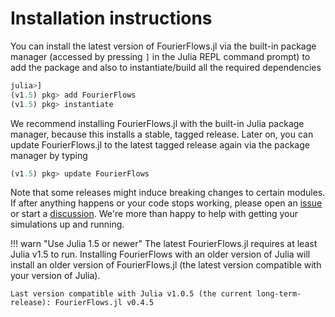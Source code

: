 # Installation instructions

You can install the latest version of FourierFlows.jl via the built-in package manager 
(accessed by pressing `]` in the Julia REPL command prompt) to add the package and also to 
instantiate/build all the required dependencies

```julia
julia>]
(v1.5) pkg> add FourierFlows
(v1.5) pkg> instantiate
```

We recommend installing FourierFlows.jl with the built-in Julia package manager, because 
this installs a stable, tagged release. Later on, you can update FourierFlows.jl to the 
latest tagged release again via the package manager by typing

```julia
(v1.5) pkg> update FourierFlows
```

Note that some releases might induce breaking changes to certain modules. If after anything 
happens or your code stops working, please open an [issue](https://github.com/FourierFlows/FourierFlows.jl/issues) 
or start a [discussion](https://github.com/FourierFlows/FourierFlows.jl/discussions). We're 
more than happy to help with getting your simulations up and running.

!!! warn "Use Julia 1.5 or newer"
    The latest FourierFlows.jl requires at least Julia v1.5 to run.
    Installing FourierFlows with an older version of Julia will install an older version 
    of FourierFlows.jl (the latest version compatible with your version of Julia).
        
    Last version compatible with Julia v1.0.5 (the current long-term-release): FourierFlows.jl v0.4.5
